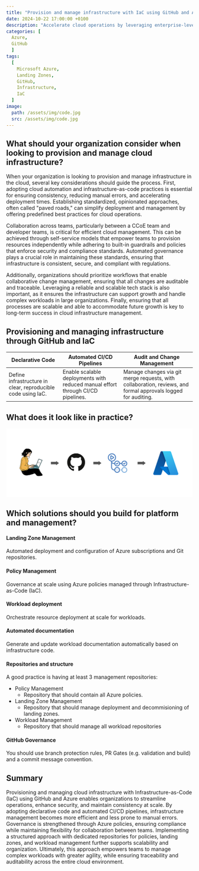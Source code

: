 ```yaml
---
title: "Provision and manage infrastructure with IaC using GitHub and Azure"
date: 2024-10-22 17:00:00 +0100
description: "Accelerate cloud operations by leveraging enterprise-level automation with Infrastructure-as-Code (IaC)."
categories: [
  Azure,
  GitHub
  ]
tags:
  [
    Microsoft Azure,
    Landing Zones,
    GitHub,
    Infrastructure,
    IaC
  ]
image:
  path: /assets/img/code.jpg
  src: /assets/img/code.jpg
---
```


## What should your organization consider when looking to provision and manage cloud infrastructure?

When your organization is looking to provision and manage infrastructure in the cloud, several key considerations should guide the process. First, adopting cloud automation and infrastructure-as-code practices is essential for ensuring consistency, reducing manual errors, and accelerating deployment times. Establishing standardized, opinionated approaches, often called "paved roads," can simplify deployment and management by offering predefined best practices for cloud operations.

Collaboration across teams, particularly between a CCoE team and developer teams, is critical for efficient cloud management. This can be achieved through self-service models that empower teams to provision resources independently while adhering to built-in guardrails and policies that enforce security and compliance standards. Automated governance plays a crucial role in maintaining these standards, ensuring that infrastructure is consistent, secure, and compliant with regulations.

Additionally, organizations should prioritize workflows that enable collaborative change management, ensuring that all changes are auditable and traceable. Leveraging a reliable and scalable tech stack is also important, as it ensures the infrastructure can support growth and handle complex workloads in large organizations. Finally, ensuring that all processes are scalable and able to accommodate future growth is key to long-term success in cloud infrastructure management.

## Provisioning and managing infrastructure through GitHub and IaC

| **Declarative Code** | **Automated CI/CD Pipelines** | **Audit and Change Management** |
|----------------------|-------------------------------|----------------------------------|
| Define infrastructure in clear, reproducible code using IaC. | Enable scalable deployments with reduced manual effort through CI/CD pipelines. | Manage changes via git merge requests, with collaboration, reviews, and formal approvals logged for auditing. |

## What does it look like in practice?
![Infrastructure](/assets/img/infrastructure-provisioning.png "Infrastructure")

## Which solutions should you build for platform and management?
#### Landing Zone Management  
Automated deployment and configuration of Azure subscriptions and Git repositories.

#### Policy Management  
Governance at scale using Azure policies managed through Infrastructure-as-Code (IaC).

#### Workload deployment  
Orchestrate resource deployment at scale for workloads.

#### Automated documentation  
Generate and update workload documentation automatically based on infrastructure code.

#### Repositories and structure   
A good practice is having at least 3 management repositories: 
- Policy Management
  - Repository that should contain all Azure policies.
- Landing Zone Management 
  - Repository that should manage deployment and decommisioning of landing zones.
- Workload Management
  - Repository that should manage all workload repositories 

#### GitHub Governance  
You should use branch protection rules, PR Gates (e.g. validation and build) and a commit message convention.

## Summary
Provisioning and managing cloud infrastructure with Infrastructure-as-Code (IaC) using GitHub and Azure enables organizations to streamline operations, enhance security, and maintain consistency at scale. By adopting declarative code and automated CI/CD pipelines, infrastructure management becomes more efficient and less prone to manual errors. Governance is strengthened through Azure policies, ensuring compliance while maintaining flexibility for collaboration between teams. Implementing a structured approach with dedicated repositories for policies, landing zones, and workload management further supports scalability and organization. Ultimately, this approach empowers teams to manage complex workloads with greater agility, while ensuring traceability and auditability across the entire cloud environment.